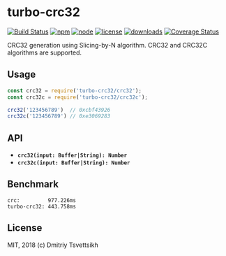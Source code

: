 # turbo-crc32

[![Build Status](https://travis-ci.com/reklatsmasters/turbo-crc32.svg?branch=master)](https://travis-ci.com/reklatsmasters/turbo-crc32)
[![npm](https://img.shields.io/npm/v/turbo-crc32.svg)](https://npmjs.org/package/turbo-crc32)
[![node](https://img.shields.io/node/v/turbo-crc32.svg)](https://npmjs.org/package/turbo-crc32)
[![license](https://img.shields.io/npm/l/turbo-crc32.svg)](https://npmjs.org/package/turbo-crc32)
[![downloads](https://img.shields.io/npm/dm/turbo-crc32.svg)](https://npmjs.org/package/turbo-crc32)
[![Coverage Status](https://coveralls.io/repos/github/reklatsmasters/turbo-crc32/badge.svg?branch=master)](https://coveralls.io/github/reklatsmasters/turbo-crc32?branch=master)

CRC32 generation using Slicing-by-N algorithm. CRC32 and CRC32C algorithms are supported.

## Usage

```js
const crc32 = require('turbo-crc32/crc32');
const crc32c = require('turbo-crc32/crc32c');

crc32('123456789')  // 0xcbf43926
crc32c('123456789') // 0xe3069283
```

## API

* **`crc32(input: Buffer|String): Number`**
* **`crc32c(input: Buffer|String): Number`**

## Benchmark

```
crc:         977.226ms
turbo-crc32: 443.758ms
```

## License

MIT, 2018 (c) Dmitriy Tsvettsikh
